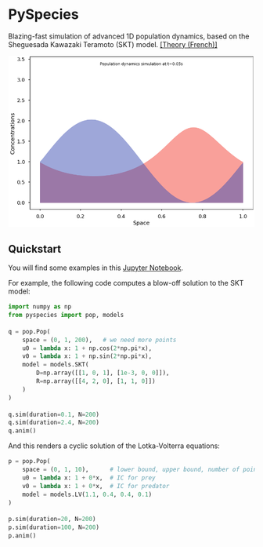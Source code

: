 # PySpecies

Blazing-fast simulation of advanced 1D population dynamics, based on the Sheguesada Kawazaki Teramoto (SKT) model. [[Theory (French)]](./misc/theory.pdf)

![Population dynamics simulation](./misc/SKT.gif)

## Quickstart

You will find some examples in this [Jupyter Notebook](./src/Basic-Usage.ipynb).

For example, the following code computes a blow-off solution to the SKT model:

```python
import numpy as np
from pyspecies import pop, models

q = pop.Pop(
    space = (0, 1, 200),   # we need more points
    u0 = lambda x: 1 + np.cos(2*np.pi*x),
    v0 = lambda x: 1 + np.sin(2*np.pi*x),
    model = models.SKT(
        D=np.array([[1, 0, 1], [1e-3, 0, 0]]),
        R=np.array([[4, 2, 0], [1, 1, 0]])
    )
)

q.sim(duration=0.1, N=200)
q.sim(duration=2.4, N=200)
q.anim()
```

And this renders a cyclic solution of the Lotka-Volterra equations:

```python
p = pop.Pop(
    space = (0, 1, 10),      # lower bound, upper bound, number of points
    u0 = lambda x: 1 + 0*x,  # IC for prey
    v0 = lambda x: 1 + 0*x,  # IC for predator
    model = models.LV(1.1, 0.4, 0.4, 0.1)
)

p.sim(duration=20, N=200)
p.sim(duration=100, N=200)
p.anim()
```

